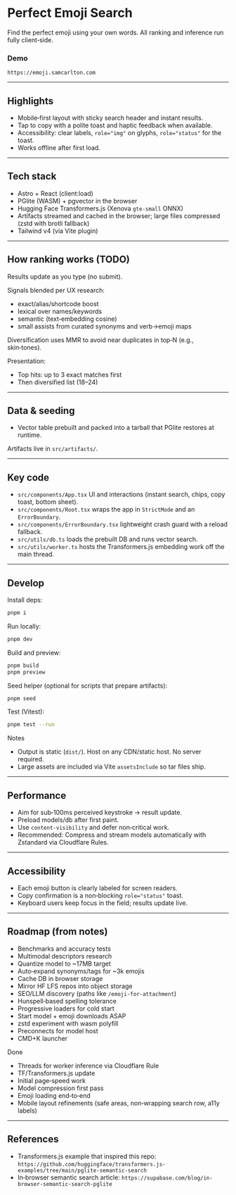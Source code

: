 # Perfect Emoji Search

Find the perfect emoji using your own words.
All ranking and inference run fully client‑side.

### Demo
`https://emoji.samcarlton.com`

---

## Highlights

- Mobile‑first layout with sticky search
  header and instant results.
- Tap to copy with a polite toast and haptic
  feedback when available.
- Accessibility: clear labels, `role="img"`
  on glyphs, `role="status"` for the toast.
- Works offline after first load.

---

## Tech stack

- Astro + React (client:load)
- PGlite (WASM) + pgvector in the browser
- Hugging Face Transformers.js
  (Xenova `gte-small` ONNX)
- Artifacts streamed and cached in the
  browser; large files compressed (zstd
  with brotli fallback)
- Tailwind v4 (via Vite plugin)

---

## How ranking works (TODO)

Results update as you type (no submit).

Signals blended per UX research:
- exact/alias/shortcode boost
- lexical over names/keywords
- semantic (text‑embedding cosine)
- small assists from curated synonyms
  and verb→emoji maps

Diversification uses MMR to avoid near
duplicates in top‑N (e.g., skin‑tones).

Presentation:
- Top hits: up to 3 exact matches first
- Then diversified list (18–24)

---

## Data & seeding

- Vector table prebuilt and packed
  into a tarball that PGlite restores at
  runtime.

Artifacts live in `src/artifacts/`.

---

## Key code

- `src/components/App.tsx` UI and
  interactions (instant search, chips,
  copy toast, bottom sheet).
- `src/components/Root.tsx` wraps the app
  in `StrictMode` and an `ErrorBoundary`.
- `src/components/ErrorBoundary.tsx`
  lightweight crash guard with a reload
  fallback.
- `src/utils/db.ts` loads the prebuilt DB
  and runs vector search.
- `src/utils/worker.ts` hosts the
  Transformers.js embedding work off the
  main thread.

---

## Develop

Install deps:

```bash
pnpm i
```

Run locally:

```bash
pnpm dev
```

Build and preview:

```bash
pnpm build
pnpm preview
```

Seed helper (optional for scripts that
prepare artifacts):

```bash
pnpm seed
```

Test (Vitest):

```bash
pnpm test --run
```

Notes
- Output is static (`dist/`). Host on any
  CDN/static host. No server required.
- Large assets are included via Vite
  `assetsInclude` so tar files ship.

---

## Performance

- Aim for sub‑100ms perceived keystroke →
  result update.
- Preload models/db after first paint.
- Use `content-visibility` and defer
  non‑critical work.
- Recommended: Compress and stream models automatically with Zstandard via Cloudflare Rules. 

---

## Accessibility

- Each emoji button is clearly labeled
  for screen readers.
- Copy confirmation is a non‑blocking
  `role="status"` toast.
- Keyboard users keep focus in the field;
  results update live.

---

## Roadmap (from notes)

- Benchmarks and accuracy tests
- Multimodal descriptors research
- Quantize model to ~17MB target
- Auto‑expand synonyms/tags for ~3k emojis
- Cache DB in browser storage
- Mirror HF LFS repos into object storage
- SEO/LLM discovery (paths like
  `/emoji-for-attachment`)
- Hunspell‑based spelling tolerance
- Progressive loaders for cold start
- Start model + emoji downloads ASAP
- zstd experiment with wasm polyfill
- Preconnects for model host
- CMD+K launcher

Done
- Threads for worker inference via Cloudflare Rule
- TF/Transformers.js update
- Initial page‑speed work
- Model compression first pass
- Emoji loading end‑to‑end
- Mobile layout refinements (safe areas,
  non‑wrapping search row, a11y labels)

---

## References

- Transformers.js example that inspired
  this repo:
  `https://github.com/huggingface/transformers.js-examples/tree/main/pglite-semantic-search`
- In‑browser semantic search article:
  `https://supabase.com/blog/in-browser-semantic-search-pglite`

